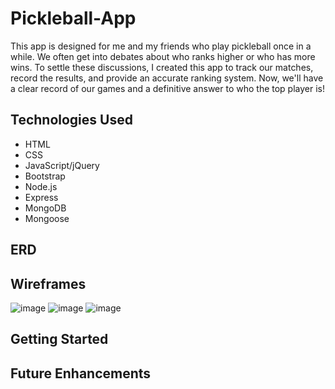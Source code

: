 # Pickleball-App 
This app is designed for me and my friends who play pickleball once in a while. We often get into debates about who ranks higher or who has more wins. To settle these discussions, I created this app to track our matches, record the results, and provide an accurate ranking system. Now, we'll have a clear record of our games and a definitive answer to who the top player is!
## Technologies Used
- HTML
- CSS
- JavaScript/jQuery
- Bootstrap
- Node.js
- Express
- MongoDB
- Mongoose

## ERD

## Wireframes 

![image](https://github.com/user-attachments/assets/890ef139-fded-4316-8c25-e231f4007c41)
![image](https://github.com/user-attachments/assets/3018e230-d20f-4c08-8e8f-b02128ae272c)
![image](https://github.com/user-attachments/assets/5a95c603-9521-4aff-9f77-6c248e6b854a)





## Getting Started 



## Future Enhancements
